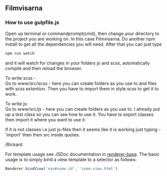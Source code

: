 
## Filmvisarna

### How to use gulpfile.js

Open up terminal or commandprompt(cmd), then change your directory to the project you are working on. In this case Filmvisarna.
Do another npm install to get all the dependencies you will need. After that you can just type 

```bash
npm run watch 
```

and it will watch for changes in your folders js and scss, automatically compile and then reload the browser.

To write scss -  
Go to www/src/scss -
here you can create folders as you use to and files with scss extention. Then you have to import them in style.scss to get it to work.

To write js:  
Go to www/src/js - here you can create folders as you use to. I already put up a test class so you can see how to use it. You have to export classes then import it where you want to use it.

If it is not classes i.e just js-files then it seems like it is working just typing - 'import' then then src inside quotes.

/Rickard  

For template usage see JSDoc documentation in [renderer-base](https://github.com/Dacrol/Filmvisarna/blob/develop/www/src/js/classes/renderer-base.class.js). The basic usage is to simply bind a view template to a selector as follows: 

```javascript
Renderer.bindView('nav#some-id', 'some-view.html')
```

<!-- TODO: add link to jsrender -->

